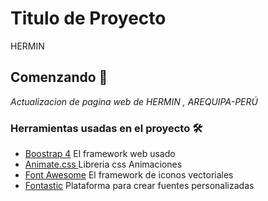 #  Titulo de Proyecto
HERMIN


## Comenzando 🚀
_Actualizacion de pagina web de HERMIN , AREQUIPA-PERÚ_




### Herramientas usadas en el proyecto 🛠️

* [Boostrap 4](httpsgetbootstrap.com) El framework web usado
* [Animate.css ](httpsdaneden.github.ioanimate.css) Libreria css Animaciones
* [Font Awesome](httpsfontawesome.com) El framework de iconos vectoriales
* [Fontastic](httpfontastic.me) Plataforma para crear fuentes personalizadas




